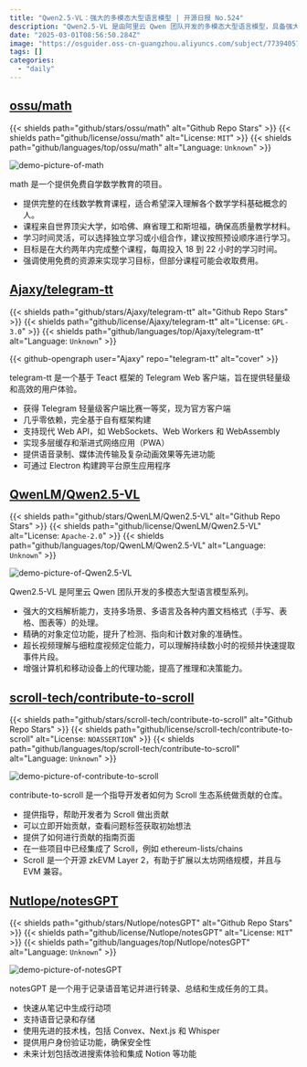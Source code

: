 ```yaml
---
title: "Qwen2.5-VL：强大的多模态大型语言模型 | 开源日报 No.524"
description: "Qwen2.5-VL 是由阿里云 Qwen 团队开发的多模态大型语言模型，具备强大的文档解析能力，支持多种语言和文档格式，具备精确的对象定位和超长视频理解能力，能够处理长达数小时的视频并提取事件片段，同时提升了在计算机和移动设备上的推理和决策能力。"
date: "2025-03-01T08:56:50.284Z"
image: "https://osguider.oss-cn-guangzhou.aliyuncs.com/subject/773940579cc4805b5071ee839e8fa423.png"
tags: []
categories:
  - "daily"
---
```


## [ossu/math](https://github.com/ossu/math)

{{< shields path="github/stars/ossu/math" alt="Github Repo Stars" >}} {{< shields path="github/license/ossu/math" alt="License: `MIT`" >}} {{< shields path="github/languages/top/ossu/math" alt="Language: `Unknown`" >}}

![demo-picture-of-math](https://static.osguider.com/subject/github/ossu/math/0601ec1f91892376af1bb91b1e2685a2.png)

math 是一个提供免费自学数学教育的项目。

- 提供完整的在线数学教育课程，适合希望深入理解各个数学学科基础概念的人。
- 课程来自世界顶尖大学，如哈佛、麻省理工和斯坦福，确保高质量教学材料。
- 学习时间灵活，可以选择独立学习或小组合作，建议按照预设顺序进行学习。
- 目标是在大约两年内完成整个课程，每周投入 18 到 22 小时的学习时间。
- 强调使用免费的资源来实现学习目标，但部分课程可能会收取费用。
  
## [Ajaxy/telegram-tt](https://github.com/Ajaxy/telegram-tt)

{{< shields path="github/stars/Ajaxy/telegram-tt" alt="Github Repo Stars" >}} {{< shields path="github/license/Ajaxy/telegram-tt" alt="License: `GPL-3.0`" >}} {{< shields path="github/languages/top/Ajaxy/telegram-tt" alt="Language: `Unknown`" >}}

{{< github-opengraph user="Ajaxy" repo="telegram-tt" alt="cover" >}}

telegram-tt 是一个基于 Teact 框架的 Telegram Web 客户端，旨在提供轻量级和高效的用户体验。

- 获得 Telegram 轻量级客户端比赛一等奖，现为官方客户端
- 几乎零依赖，完全基于自有框架构建
- 支持现代 Web API，如 WebSockets、Web Workers 和 WebAssembly
- 实现多层缓存和渐进式网络应用（PWA）
- 提供语音录制、媒体流传输及复杂动画效果等先进功能
- 可通过 Electron 构建跨平台原生应用程序
  
## [QwenLM/Qwen2.5-VL](https://github.com/QwenLM/Qwen2.5-VL)

{{< shields path="github/stars/QwenLM/Qwen2.5-VL" alt="Github Repo Stars" >}} {{< shields path="github/license/QwenLM/Qwen2.5-VL" alt="License: `Apache-2.0`" >}} {{< shields path="github/languages/top/QwenLM/Qwen2.5-VL" alt="Language: `Unknown`" >}}

![demo-picture-of-Qwen2.5-VL](https://static.osguider.com/subject/github/QwenLM/Qwen2.5-VL/f591035f0e180469072153d4feda8048.png)

Qwen2.5-VL 是阿里云 Qwen 团队开发的多模态大型语言模型系列。

- 强大的文档解析能力，支持多场景、多语言及各种内置文档格式（手写、表格、图表等）的处理。
- 精确的对象定位功能，提升了检测、指向和计数对象的准确性。
- 超长视频理解与细粒度视频定位能力，可以理解持续数小时的视频并快速提取事件片段。
- 增强计算机和移动设备上的代理功能，提高了推理和决策能力。
  
## [scroll-tech/contribute-to-scroll](https://github.com/scroll-tech/contribute-to-scroll)

{{< shields path="github/stars/scroll-tech/contribute-to-scroll" alt="Github Repo Stars" >}} {{< shields path="github/license/scroll-tech/contribute-to-scroll" alt="License: `NOASSERTION`" >}} {{< shields path="github/languages/top/scroll-tech/contribute-to-scroll" alt="Language: `Unknown`" >}}

![demo-picture-of-contribute-to-scroll](https://static.osguider.com/subject/github/scroll-tech/contribute-to-scroll/fab599b16465afc9df4732c03d9947aa.png)

contribute-to-scroll 是一个指导开发者如何为 Scroll 生态系统做贡献的仓库。

- 提供指导，帮助开发者为 Scroll 做出贡献
- 可以立即开始贡献，查看问题标签获取初始想法
- 提供了如何进行贡献的指南页面
- 在一些项目中已经集成了 Scroll，例如 ethereum-lists/chains
- Scroll 是一个开源 zkEVM Layer 2，有助于扩展以太坊网络规模，并且与 EVM 兼容。
  
## [Nutlope/notesGPT](https://github.com/Nutlope/notesGPT)

{{< shields path="github/stars/Nutlope/notesGPT" alt="Github Repo Stars" >}} {{< shields path="github/license/Nutlope/notesGPT" alt="License: `MIT`" >}} {{< shields path="github/languages/top/Nutlope/notesGPT" alt="Language: `Unknown`" >}}

![demo-picture-of-notesGPT](https://static.osguider.com/subject/github/Nutlope/notesGPT/8f9e203ddef466a232362c433c90c533.png)

notesGPT 是一个用于记录语音笔记并进行转录、总结和生成任务的工具。

- 快速从笔记中生成行动项
- 支持语音记录和存储
- 使用先进的技术栈，包括 Convex、Next.js 和 Whisper
- 提供用户身份验证功能，确保安全性
- 未来计划包括改进搜索体验和集成 Notion 等功能
  
